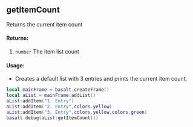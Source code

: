 ## getItemCount
Returns the current item count

#### Returns:
1. `number` The item list count

#### Usage:
* Creates a default list with 3 entries and prints the current item count.
```lua
local mainFrame = basalt.createFrame()
local aList = mainFrame:addList()
aList:addItem("1. Entry")
aList:addItem("2. Entry",colors.yellow)
aList:addItem("3. Entry",colors.yellow,colors.green)
basalt.debug(aList:getItemCount())
```